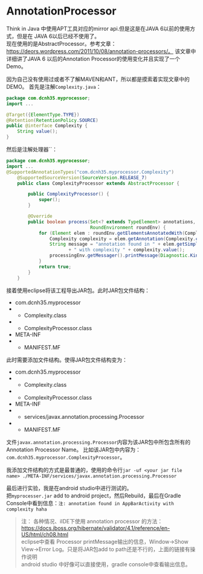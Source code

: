# AnnotationProcessor
Think in Java 中使用APT工具对应的mirror api.但是这是在JAVA 6以前的使用方式，但是在 JAVA 6以后已经不使用了。  
现在使用的是AbstractProcessor。参考文章：https://deors.wordpress.com/2011/10/08/annotation-processors/。
该文章中详细讲了JAVA 6 以后的Annotation Processor的使用变化并且实现了一个Demo。  

因为自己没有使用过或者不了解MAVEN和ANT，所以都是摸索着实现文章中的DEMO。
首先是注解`Complexity.java`：  
```java
package com.dcnh35.myprocessor;
import ...

@Target({ElementType.TYPE})
@Retention(RetentionPolicy.SOURCE)
public @interface Complexity {
    String value();
}
```

然后是注解处理器``：
```java
package com.dcnh35.myprocessor;
import ...
@SupportedAnnotationTypes("com.dcnh35.myprocessor.Complexity")
    @SupportedSourceVersion(SourceVersion.RELEASE_7)
    public class ComplexityProcessor extends AbstractProcessor {

        public ComplexityProcessor() {
            super();
        }

        @Override
        public boolean process(Set<? extends TypeElement> annotations,
                               RoundEnvironment roundEnv) {
            for (Element elem : roundEnv.getElementsAnnotatedWith(Complexity.class)) {
                Complexity complexity = elem.getAnnotation(Complexity.class);
                String message = "annotation found in " + elem.getSimpleName()
                       + " with complexity " + complexity.value();
                processingEnv.getMessager().printMessage(Diagnostic.Kind.NOTE, message);
            }
            return true;
        }
    }
```

接着使用eclipse将该工程导出JAR包。此时JAR包文件结构：  
*  com.dcnh35.myprocessor  
*  -  Complexity.class  
*  -  ComplexityProcessor.class   
*  META-INF  
*  -  MANIFEST.MF  

此时需要添加文件结构。使得JAR包文件结构变为：  
*  com.dcnh35.myprocessor  
*  -  Complexity.class  
*  -  ComplexityProcessor.class   
*  META-INF  
*  -  services/javax.annotation.processing.Processor  
*  -  MANIFEST.MF  

文件`javax.annotation.processing.Processor`内容为该JAR包中所包含所有的Annotation Processor Name。
比如该JAR包中内容为：`com.dcnh35.myprocessor.ComplexityProcessor`。

 我添加文件结构的方式是最普通的，使用的命令行`jar -uf <your jar file name> ./META-INF/services/javax.annotation.processing.Processor`

 最后进行实验，我是在android studio中进行测试的。  
 把`myprocesser.jar` add to android project，然后Rebuild，最后在Gradle Console中看到信息：`注: annotation found in AppBarActivity with complexity haha`

 >注：
 > 各种情况、iIDE下使用 annotation processor 的方法：https://docs.jboss.org/hibernate/validator/4.1/reference/en-US/html/ch08.html  
 > eclipse中查看 Processor printMessage输出的信息，Window->Show View->Error Log。只是将JAR包add to path还是不行的，上面的链接有操作说明  
 > android studio 中好像可以直接使用，gradle console中查看输出信息。